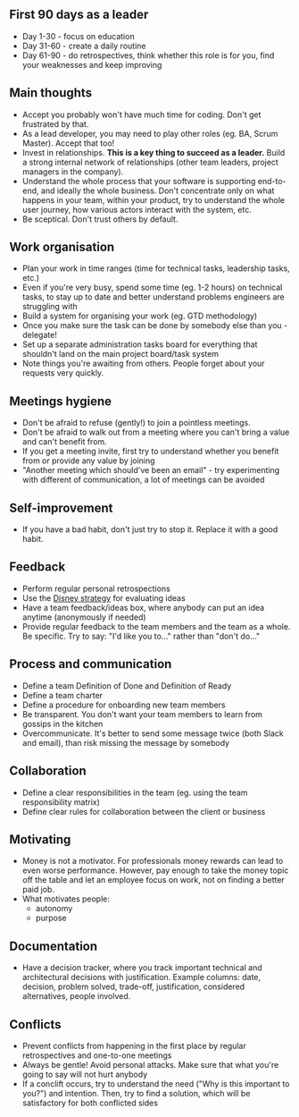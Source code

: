 ## First 90 days as a leader
* Day 1-30 - focus on education
* Day 31-60 - create a daily routine
* Day 61-90 - do retrospectives, think whether this role is for you, find your weaknesses and keep improving 

## Main thoughts
* Accept you probably won't have much time for coding. Don't get frustrated by that.
* As a lead developer, you may need to play other roles (eg. BA, Scrum Master). Accept that too!
* Invest in relationships. **This is a key thing to succeed as a leader.** Build a strong internal network of relationships (other team leaders, project managers in the company).
* Understand the whole process that your software is supporting end-to-end, and ideally the whole business. Don't concentrate only on what happens in your team, within your product, try to understand the whole user journey, how various actors interact with the system, etc.
* Be sceptical. Don't trust others by default.

## Work organisation
* Plan your work in time ranges (time for technical tasks, leadership tasks, etc.)
* Even if you're very busy, spend some time (eg. 1-2 hours) on technical tasks, to stay up to date and better understand problems engineers are struggling with
* Build a system for organising your work (eg. GTD methodology)
* Once you make sure the task can be done by somebody else than you - delegate!
* Set up a separate administration tasks board for everything that shouldn't land on the main project board/task system
* Note things you're awaiting from others. People forget about your requests very quickly.

## Meetings hygiene
* Don't be afraid to refuse (gently!) to join a pointless meetings.
* Don't be afraid to walk out from a meeting where you can't bring a value and can't benefit from.
* If you get a meeting invite, first try to understand whether you benefit from or provide any value by joining
* "Another meeting which should've been an email" - try experimenting with different of communication, a lot of meetings can be avoided

## Self-improvement
* If you have a bad habit, don't just try to stop it. Replace it with a good habit.

## Feedback
* Perform regular personal retrospections
* Use the [Disney strategy](https://nlp-now.co.uk/use-disney-strategy) for evaluating ideas
* Have a team feedback/ideas box, where anybody can put an idea anytime (anonymously if needed)
* Provide regular feedback to the team members and the team as a whole. Be specific. Try to say: "I'd like you to..." rather than "don't do..."

## Process and communication
* Define a team Definition of Done and Definition of Ready
* Define a team charter
* Define a procedure for onboarding new team members
* Be transparent. You don't want your team members to learn from gossips in the kitchen
* Overcommunicate. It's better to send some message twice (both Slack and email), than risk missing the message by somebody

## Collaboration
* Define a clear responsibilities in the team (eg. using the team responsibility matrix)
* Define clear rules for collaboration between the client or business

## Motivating
* Money is not a motivator. For professionals money rewards can lead to even worse performance. However, pay enough to take the money topic off the table and let an employee focus on work, not on finding a better paid job.
* What motivates people:
  * autonomy
  * purpose

## Documentation
* Have a decision tracker, where you track important technical and architectural decisions with justification. Example columns: date, decision, problem solved, trade-off, justification, considered alternatives, people involved.

## Conflicts
* Prevent conflicts from happening in the first place by regular retrospectives and one-to-one meetings
* Always be gentle! Avoid personal attacks. Make sure that what you're going to say will not hurt anybody
* If a conclift occurs, try to understand the need ("Why is this important to you?") and intention. Then, try to find a solution, which will be satisfactory for both conflicted sides
